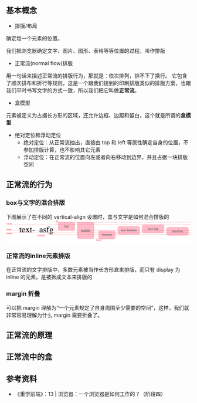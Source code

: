 
## 基本概念
- 排版/布局
  
确定每一个元素的位置。

我们把浏览器确定文字、图片、图形、表格等等位置的过程，叫作排版

- 正常流(normal flow)排版


用一句话来描述正常流的排版行为，那就是：依次排列，排不下了换行。
它包含了顺次排布和折行等规则，这是一个跟我们提到的印刷排版类似的排版方案，也跟我们平时书写文字的方式一致，所以我们把它叫做**正常流**。

- 盒模型

元素被定义为占据长方形的区域，还允许边框、边距和留白，这个就是所谓的**盒模型**

- 绝对定位和浮动定位
  - 绝对定位：从正常流抽出，直接由 top 和 left 等属性确定自身的位置，不参加排版计算，也不影响其它元素
  - 浮动定位：在正常流的位置向左或者向右移动到边界，并且占据一块排版空间

## 正常流的行为
### box与文字的混合排版
下图展示了在不同的 vertical-align 设置时，盒与文字是如何混合排版的
![](./1.png)

### 正常流的inline元素排版
在正常流的文字排版中，多数元素被当作长方形盒来排版，而只有 display 为 inline 的元素，是被拆成文本来排版的

### margin 折叠
可以把 margin 理解为“一个元素规定了自身周围至少需要的空间”，这样，我们就非常容易理解为什么 margin 需要折叠了。

## 正常流的原理

## 正常流中的盒



## 参考资料
- 《重学前端》：13 | 浏览器：一个浏览器是如何工作的？（阶段四）